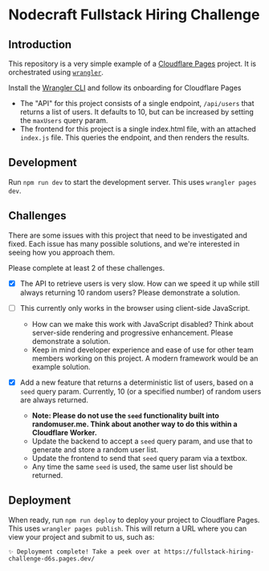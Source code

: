 # Nodecraft Fullstack Hiring Challenge

## Introduction

This repository is a very simple example of a [Cloudflare Pages](https://pages.cloudflare.com/) project. It is orchestrated using [`wrangler`](https://developers.cloudflare.com/workers/wrangler/).

Install the [Wrangler CLI](https://developers.cloudflare.com/pages/platform/direct-upload/#wrangler-cli) and follow its onboarding for Cloudflare Pages

- The "API" for this project consists of a single endpoint, `/api/users` that returns a list of users. It defaults to 10, but can be increased by setting the `maxUsers` query param.
- The frontend for this project is a single index.html file, with an attached `index.js` file. This queries the endpoint, and then renders the results.

## Development

Run `npm run dev` to start the development server. This uses `wrangler pages dev`.

## Challenges

There are some issues with this project that need to be investigated and fixed. Each issue has many possible solutions, and we're interested in seeing how you approach them.

Please complete at least 2 of these challenges.

- [x] The API to retrieve users is very slow. How can we speed it up while still always returning 10 random users? Please demonstrate a solution.

- [ ] This currently only works in the browser using client-side JavaScript.

  - How can we make this work with JavaScript disabled? Think about server-side rendering and progressive enhancement. Please demonstrate a solution.
  - Keep in mind developer experience and ease of use for other team members working on this project. A modern framework would be an example solution.

- [x] Add a new feature that returns a deterministic list of users, based on a `seed` query param. Currently, 10 (or a specified number) of random users are always returned.
  - **Note: Please do not use the `seed` functionality built into randomuser.me. Think about another way to do this within a Cloudflare Worker.**
  - Update the backend to accept a `seed` query param, and use that to generate and store a random user list.
  - Update the frontend to send that `seed` query param via a textbox.
  - Any time the same `seed` is used, the same user list should be returned.

## Deployment

When ready, run `npm run deploy` to deploy your project to Cloudflare Pages. This uses `wrangler pages publish`. This will return a URL where you can view your project and submit to us, such as:

```
✨ Deployment complete! Take a peek over at https://fullstack-hiring-challenge-d6s.pages.dev/
```
